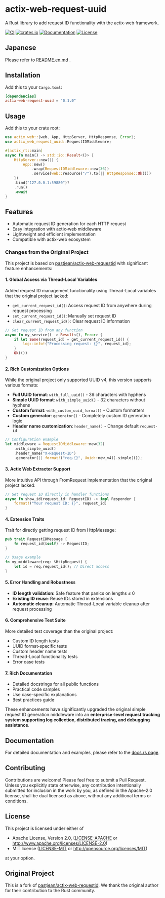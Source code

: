 # actix-web-request-uuid

A Rust library to add request ID functionality with the actix-web framework.

[![CI](https://github.com/YusukeYoshida8849/actix-web-request-uuid/workflows/CI/badge.svg)](https://github.com/YusukeYoshida8849/actix-web-request-uuid/actions?query=workflow%3ACI)
[![crates.io](https://img.shields.io/crates/v/actix-web-request-uuid)](https://crates.io/crates/actix-web-request-uuid)
[![Documentation](https://docs.rs/actix-web-request-uuid/badge.svg)](https://docs.rs/actix-web-request-uuid)
[![License](https://img.shields.io/crates/l/actix-web-request-uuid)](https://github.com/YusukeYoshida8849/actix-web-request-uuid#license)

## Japanese

Please refer to [README.en.md](./README.ja.md) .

## Installation

Add this to your `Cargo.toml`:

```toml
[dependencies]
actix-web-request-uuid = "0.1.0"
```

## Usage

Add this to your crate root:

```rust
use actix_web::{web, App, HttpServer, HttpResponse, Error};
use actix_web_request_uuid::RequestIDMiddleware;

#[actix_rt::main]
async fn main() -> std::io::Result<()> {
    HttpServer::new(|| {
        App::new()
            .wrap(RequestIDMiddleware::new(36))
            .service(web::resource("/").to(|| HttpResponse::Ok()))
    })
    .bind("127.0.0.1:59880")?
    .run()
    .await
}
```

## Features

- Automatic request ID generation for each HTTP request
- Easy integration with actix-web middleware
- Lightweight and efficient implementation
- Compatible with actix-web ecosystem

### Changes from the Original Project

This project is based on [pastjean/actix-web-requestid](https://github.com/pastjean/actix-web-requestid) with significant feature enhancements:

#### 1. **Global Access via Thread-Local Variables**
Added request ID management functionality using Thread-Local variables that the original project lacked:

- `get_current_request_id()`: Access request ID from anywhere during request processing
- `set_current_request_id()`: Manually set request ID
- `clear_current_request_id()`: Clear request ID information

```rust
// Get request ID from any function
async fn my_service() -> Result<(), Error> {
    if let Some(request_id) = get_current_request_id() {
        log::info!("Processing request: {}", request_id);
    }
    Ok(())
}
```

#### 2. **Rich Customization Options**
While the original project only supported UUID v4, this version supports various formats:

- **Full UUID format**: `with_full_uuid()` - 36 characters with hyphens
- **Simple UUID format**: `with_simple_uuid()` - 32 characters without hyphens
- **Custom format**: `with_custom_uuid_format()` - Custom formatters
- **Custom generator**: `generator()` - Completely custom ID generation logic
- **Header name customization**: `header_name()` - Change default `request-id`

```rust
// Configuration example
let middleware = RequestIDMiddleware::new(32)
    .with_simple_uuid()
    .header_name("X-Request-ID")
    .generator(|| format!("req-{}", Uuid::new_v4().simple()));
```

#### 3. **Actix Web Extractor Support**
More intuitive API through FromRequest implementation that the original project lacked:

```rust
// Get request ID directly in handler functions
async fn show_id(request_id: RequestID) -> impl Responder {
    format!("Your request ID: {}", request_id)
}
```

#### 4. **Extension Traits**
Trait for directly getting request ID from HttpMessage:

```rust
pub trait RequestIDMessage {
    fn request_id(&self) -> RequestID;
}

// Usage example
fn my_middleware(req: &HttpRequest) {
    let id = req.request_id(); // Direct access
}
```

#### 5. **Error Handling and Robustness**
- **ID length validation**: Safe feature that panics on lengths ≤ 0
- **Existing ID reuse**: Reuse IDs stored in extensions
- **Automatic cleanup**: Automatic Thread-Local variable cleanup after request processing

#### 6. **Comprehensive Test Suite**
More detailed test coverage than the original project:

- Custom ID length tests
- UUID format-specific tests
- Custom header name tests
- Thread-Local functionality tests
- Error case tests

#### 7. **Rich Documentation**
- Detailed docstrings for all public functions
- Practical code samples
- Use case-specific explanations
- Best practices guide

These enhancements have significantly upgraded the original simple request ID generation middleware into an **enterprise-level request tracking system supporting log collection, distributed tracing, and debugging assistance**.

## Documentation

For detailed documentation and examples, please refer to the [docs.rs page](https://docs.rs/actix-web-request-uuid).

## Contributing

Contributions are welcome! Please feel free to submit a Pull Request.
Unless you explicitly state otherwise, any contribution intentionally submitted for inclusion in the work by you, as defined in the Apache-2.0 license, shall be dual licensed as above, without any additional terms or conditions.

## License

This project is licensed under either of

- Apache License, Version 2.0, ([LICENSE-APACHE](LICENSE-APACHE) or http://www.apache.org/licenses/LICENSE-2.0)
- MIT license ([LICENSE-MIT](LICENSE-MIT) or http://opensource.org/licenses/MIT)

at your option.

## Original Project

This is a fork of [pastjean/actix-web-requestid](https://github.com/pastjean/actix-web-requestid).
We thank the original author for their contribution to the Rust community.
